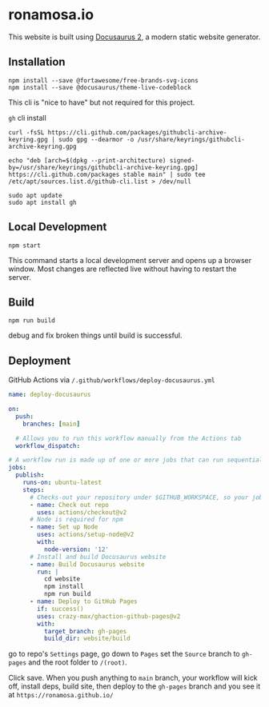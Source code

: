 # ronamosa.io

This website is built using [Docusaurus 2](https://docusaurus.io/), a modern static website generator.

## Installation

```console
npm install --save @fortawesome/free-brands-svg-icons
npm install --save @docusaurus/theme-live-codeblock
```

This cli is "nice to have" but not required for this project.

`gh` cli install

```cosole
curl -fsSL https://cli.github.com/packages/githubcli-archive-keyring.gpg | sudo gpg --dearmor -o /usr/share/keyrings/githubcli-archive-keyring.gpg

echo "deb [arch=$(dpkg --print-architecture) signed-by=/usr/share/keyrings/githubcli-archive-keyring.gpg] https://cli.github.com/packages stable main" | sudo tee /etc/apt/sources.list.d/github-cli.list > /dev/null

sudo apt update
sudo apt install gh
```

## Local Development

```console
npm start
```

This command starts a local development server and opens up a browser window. Most changes are reflected live without having to restart the server.

## Build

```console
npm run build
```

debug and fix broken things until build is successful.

## Deployment

GitHub Actions via `/.github/workflows/deploy-docusaurus.yml`

```yaml
name: deploy-docusaurus

on:
  push:
    branches: [main]

  # Allows you to run this workflow manually from the Actions tab
  workflow_dispatch:

# A workflow run is made up of one or more jobs that can run sequentially or in parallel
jobs:
  publish:
    runs-on: ubuntu-latest
    steps:
      # Checks-out your repository under $GITHUB_WORKSPACE, so your job can access it
      - name: Check out repo
        uses: actions/checkout@v2
      # Node is required for npm
      - name: Set up Node
        uses: actions/setup-node@v2
        with:
          node-version: '12'
      # Install and build Docusaurus website
      - name: Build Docusaurus website
        run: |
          cd website
          npm install 
          npm run build
      - name: Deploy to GitHub Pages
        if: success()
        uses: crazy-max/ghaction-github-pages@v2
        with:
          target_branch: gh-pages
          build_dir: website/build
```

go to repo's `Settings` page, go down to `Pages` set the `Source` branch to `gh-pages` and the root folder to `/(root)`.

Click save. When you push anything to `main` branch, your workflow will kick off, install deps, build site, then deploy to the `gh-pages` branch and you see it at `https://ronamosa.github.io/`

